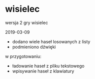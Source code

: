 # wisielec
wersja 2 gry wisielec

2019-03-09
- dodano wiele haseł losowanych z listy
- podmieniono dźwięki

w przygotowaniu:
- ładowanie haseł z pliku tekstowego
- wpisywanie haseł z klawiatury
